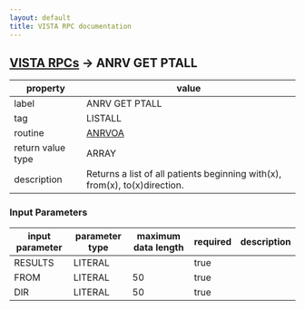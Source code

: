 ```yaml
---
layout: default
title: VISTA RPC documentation
---
```




## [VISTA RPCs](TableOfContent.md) &#8594; ANRV GET PTALL 

 property | value 
--- | --- 
 label | ANRV GET PTALL
 tag | LISTALL
 routine | [ANRVOA](http://code.osehra.org/dox/Routine_ANRVOA_source.html)
 return value type | ARRAY
 description | Returns a list of all patients beginning with(x), from(x), to(x)direction.

### Input Parameters

| input parameter | parameter type | maximum data length | required | description | 
| --- | --- | --- | --- | --- | 
| RESULTS | LITERAL |  | true |  | 
| FROM | LITERAL | 50 | true |  | 
| DIR | LITERAL | 50 | true |  | 